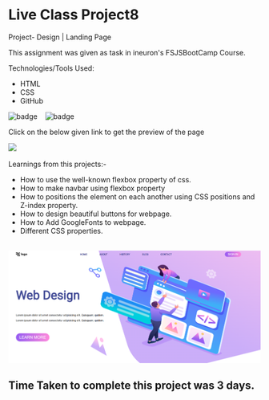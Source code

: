 # Live Class Project8

Project- Design | Landing Page

This assignment was given as task in ineuron's FSJSBootCamp Course.

Technologies/Tools Used:

- HTML
- CSS
- GitHub

![badge](https://img.shields.io/badge/HTML5-E34F26?style=for-the-badge&logo=html5&logoColor=white)&nbsp;&nbsp;&nbsp;
![badge](https://img.shields.io/badge/CSS3-1572B6?style=for-the-badge&logo=css3&logoColor=white)


Click on the below given link to get the preview of the page

<a href="https://fsjs-project8-pujari.vercel.app/">
<img src="https://img.shields.io/badge/Vercel-000000?style=for-the-badge&logo=vercel&logoColor=white">
</a>

Learnings from this projects:-
* How to use the well-known flexbox property of css.
* How to make navbar using flexbox property
* How to positions the element on each another using CSS positions and Z-index property.
* How to design beautiful buttons for webpage.
* How to Add GoogleFonts to webpage.
* Different CSS properties.

&nbsp;
![Project-Image](./screenshots/Project8-ss.png "Title is optional")


## Time Taken to complete this project was 3 days.
